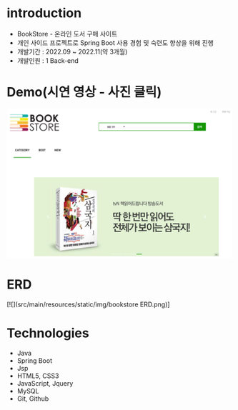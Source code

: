 # introduction

* BookStore - 온라인 도서 구매 사이트
* 개인 사이드 프로젝트로 Spring Boot 사용 경험 및 숙련도 향상을 위해 진행
* 개발기간 : 2022.09 ~ 2022.11(약 3개월)
* 개발인원 : 1 Back-end


# Demo(시연 영상 - 사진 클릭)
[![](src/main/resources/static/img/BookStore.png)](https://youtu.be/jvrAz319NsA)

# ERD
[![](src/main/resources/static/img/bookstore ERD.png)]


# Technologies

* Java
* Spring Boot
* Jsp
* HTML5, CSS3
* JavaScript, Jquery
* MySQL
* Git, Github
